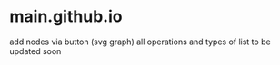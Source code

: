 # main.github.io

add nodes via button (svg graph)
all operations and types of list to be updated soon